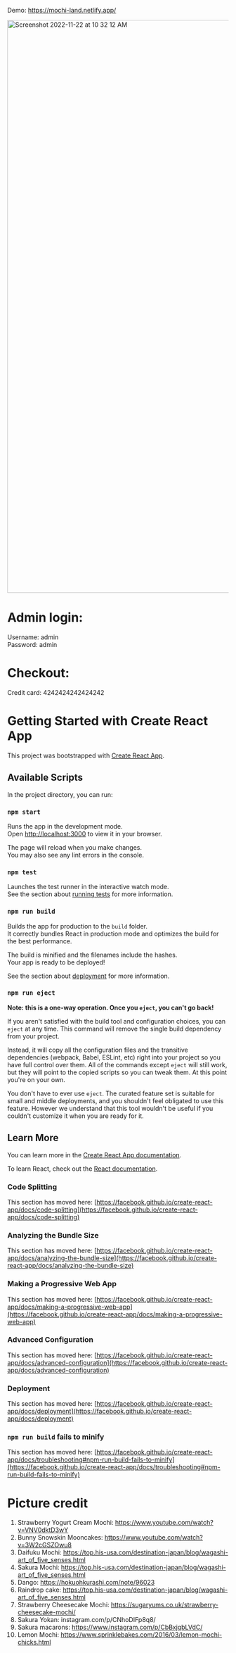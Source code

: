Demo: https://mochi-land.netlify.app/  

<img width="1302" alt="Screenshot 2022-11-22 at 10 32 12 AM" src="https://user-images.githubusercontent.com/100975883/203393773-57f0f069-3431-4034-87e2-fc4fe9db9af8.png">

# Admin login:
Username: admin   
Password: admin

# Checkout:
Credit card: 4242424242424242  

# Getting Started with Create React App

This project was bootstrapped with [Create React App](https://github.com/facebook/create-react-app).

## Available Scripts

In the project directory, you can run:

### `npm start`

Runs the app in the development mode.\
Open [http://localhost:3000](http://localhost:3000) to view it in your browser.

The page will reload when you make changes.\
You may also see any lint errors in the console.

### `npm test`

Launches the test runner in the interactive watch mode.\
See the section about [running tests](https://facebook.github.io/create-react-app/docs/running-tests) for more information.

### `npm run build`

Builds the app for production to the `build` folder.\
It correctly bundles React in production mode and optimizes the build for the best performance.

The build is minified and the filenames include the hashes.\
Your app is ready to be deployed!

See the section about [deployment](https://facebook.github.io/create-react-app/docs/deployment) for more information.

### `npm run eject`

**Note: this is a one-way operation. Once you `eject`, you can't go back!**

If you aren't satisfied with the build tool and configuration choices, you can `eject` at any time. This command will remove the single build dependency from your project.

Instead, it will copy all the configuration files and the transitive dependencies (webpack, Babel, ESLint, etc) right into your project so you have full control over them. All of the commands except `eject` will still work, but they will point to the copied scripts so you can tweak them. At this point you're on your own.

You don't have to ever use `eject`. The curated feature set is suitable for small and middle deployments, and you shouldn't feel obligated to use this feature. However we understand that this tool wouldn't be useful if you couldn't customize it when you are ready for it.

## Learn More

You can learn more in the [Create React App documentation](https://facebook.github.io/create-react-app/docs/getting-started).

To learn React, check out the [React documentation](https://reactjs.org/).

### Code Splitting

This section has moved here: [https://facebook.github.io/create-react-app/docs/code-splitting](https://facebook.github.io/create-react-app/docs/code-splitting)

### Analyzing the Bundle Size

This section has moved here: [https://facebook.github.io/create-react-app/docs/analyzing-the-bundle-size](https://facebook.github.io/create-react-app/docs/analyzing-the-bundle-size)

### Making a Progressive Web App

This section has moved here: [https://facebook.github.io/create-react-app/docs/making-a-progressive-web-app](https://facebook.github.io/create-react-app/docs/making-a-progressive-web-app)

### Advanced Configuration

This section has moved here: [https://facebook.github.io/create-react-app/docs/advanced-configuration](https://facebook.github.io/create-react-app/docs/advanced-configuration)

### Deployment

This section has moved here: [https://facebook.github.io/create-react-app/docs/deployment](https://facebook.github.io/create-react-app/docs/deployment)

### `npm run build` fails to minify

This section has moved here: [https://facebook.github.io/create-react-app/docs/troubleshooting#npm-run-build-fails-to-minify](https://facebook.github.io/create-react-app/docs/troubleshooting#npm-run-build-fails-to-minify)

# Picture credit
1. Strawberry Yogurt Cream Mochi: https://www.youtube.com/watch?v=VNV0dktD3wY
2. Bunny Snowskin Mooncakes: https://www.youtube.com/watch?v=3W2cGSZOwu8
3. Daifuku Mochi: https://top.his-usa.com/destination-japan/blog/wagashi-art_of_five_senses.html
4. Sakura Mochi: https://top.his-usa.com/destination-japan/blog/wagashi-art_of_five_senses.html
5. Dango: https://hokuohkurashi.com/note/96023
6. Raindrop cake: https://top.his-usa.com/destination-japan/blog/wagashi-art_of_five_senses.html
7. Strawberry Cheesecake Mochi: https://sugaryums.co.uk/strawberry-cheesecake-mochi/
8. Sakura Yokan: instagram.com/p/CNhoDIFp8q8/
9. Sakura macarons: https://www.instagram.com/p/CbBxjqbLVdC/
10. Lemon Mochi: https://www.sprinklebakes.com/2016/03/lemon-mochi-chicks.html

